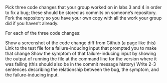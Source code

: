 Pick three code changes that your group worked on in labs 3 and 4 in order to fix a bug; these should be stored as commits on someone’s repository.
Fork the repository so you have your own copy with all the work your group did if you haven’t already.

For each of the three code changes:

Show a screenshot of the code change diff from Github (a page like this)
Link to the test file for a failure-inducing input that prompted you to make that change
Show the symptom of that failure-inducing input by showing the output of running the file at the command line for the version where it was failing 
(this should also be in the commit message history)
Write 2-3 sentences describing the relationship between the bug, the symptom, and the failure-inducing input.
